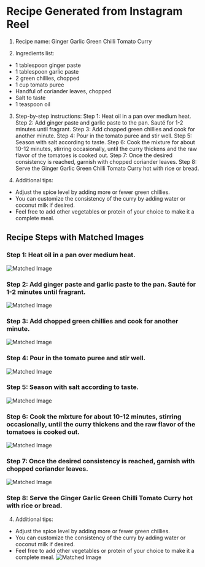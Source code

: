 # Recipe Generated from Instagram Reel

1. Recipe name: Ginger Garlic Green Chilli Tomato Curry

2. Ingredients list:
- 1 tablespoon ginger paste
- 1 tablespoon garlic paste
- 2 green chillies, chopped
- 1 cup tomato puree
- Handful of coriander leaves, chopped
- Salt to taste
- 1 teaspoon oil

3. Step-by-step instructions:
Step 1: Heat oil in a pan over medium heat.
Step 2: Add ginger paste and garlic paste to the pan. Sauté for 1-2 minutes until fragrant.
Step 3: Add chopped green chillies and cook for another minute.
Step 4: Pour in the tomato puree and stir well.
Step 5: Season with salt according to taste.
Step 6: Cook the mixture for about 10-12 minutes, stirring occasionally, until the curry thickens and the raw flavor of the tomatoes is cooked out.
Step 7: Once the desired consistency is reached, garnish with chopped coriander leaves.
Step 8: Serve the Ginger Garlic Green Chilli Tomato Curry hot with rice or bread.

4. Additional tips:
- Adjust the spice level by adding more or fewer green chillies.
- You can customize the consistency of the curry by adding water or coconut milk if desired.
- Feel free to add other vegetables or protein of your choice to make it a complete meal.


## Recipe Steps with Matched Images

### Step 1: Heat oil in a pan over medium heat.
![Matched Image](./frame_3.jpg)

### Step 2: Add ginger paste and garlic paste to the pan. Sauté for 1-2 minutes until fragrant.
![Matched Image](./frame_5.jpg)

### Step 3: Add chopped green chillies and cook for another minute.
![Matched Image](./frame_5.jpg)

### Step 4: Pour in the tomato puree and stir well.
![Matched Image](./frame_6.jpg)

### Step 5: Season with salt according to taste.
![Matched Image](./frame_3.jpg)

### Step 6: Cook the mixture for about 10-12 minutes, stirring occasionally, until the curry thickens and the raw flavor of the tomatoes is cooked out.
![Matched Image](./frame_6.jpg)

### Step 7: Once the desired consistency is reached, garnish with chopped coriander leaves.
![Matched Image](./frame_5.jpg)

### Step 8: Serve the Ginger Garlic Green Chilli Tomato Curry hot with rice or bread.

4. Additional tips:
- Adjust the spice level by adding more or fewer green chillies.
- You can customize the consistency of the curry by adding water or coconut milk if desired.
- Feel free to add other vegetables or protein of your choice to make it a complete meal.
![Matched Image](./frame_5.jpg)

